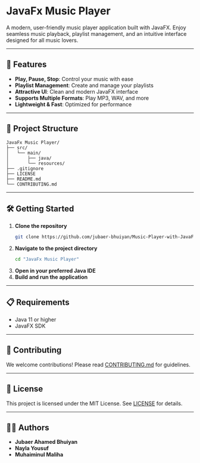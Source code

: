 # JavaFx Music Player

A modern, user-friendly music player application built with JavaFX. Enjoy seamless music playback, playlist management, and an intuitive interface designed for all music lovers.

---

## 🚀 Features
- **Play, Pause, Stop**: Control your music with ease
- **Playlist Management**: Create and manage your playlists
- **Attractive UI**: Clean and modern JavaFX interface
- **Supports Multiple Formats**: Play MP3, WAV, and more
- **Lightweight & Fast**: Optimized for performance

---

## 📂 Project Structure
```
JavaFx Music Player/
├── src/
│   └── main/
│       ├── java/
│       └── resources/
├── .gitignore
├── LICENSE
├── README.md
└── CONTRIBUTING.md
```

---

## 🛠️ Getting Started
1. **Clone the repository**
   ```sh
   git clone https://github.com/jubaer-bhuiyan/Music-Player-with-JavaFx.git
   ```
2. **Navigate to the project directory**
   ```sh
   cd "JavaFx Music Player"
   ```
3. **Open in your preferred Java IDE**
4. **Build and run the application**

---

## 📋 Requirements
- Java 11 or higher
- JavaFX SDK

---

## 🤝 Contributing
We welcome contributions! Please read [CONTRIBUTING.md](CONTRIBUTING.md) for guidelines.

---

## 📝 License
This project is licensed under the MIT License. See [LICENSE](LICENSE) for details.

---

## 👨‍💻 Authors
- **Jubaer Ahamed Bhuiyan**
- **Nayla Yousuf**
- **Muhaiminul Maliha** 